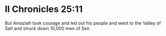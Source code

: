 # II Chronicles 25:11

But Amaziah took courage and led out his people and went to the Valley of Salt and struck down 10,000 men of Seir.
